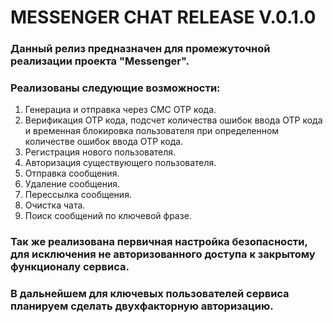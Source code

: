 # MESSENGER CHAT RELEASE V.0.1.0

### Данный релиз предназначен для промежуточной реализации проекта "Messenger".
### Реализованы следующие возможности:
1. Генерациа и отправка через СМС OTP кода.
2. Верификация OTP кода, подсчет количества ошибок ввода OTP кода и временная блокировка пользователя при определенном количестве ошибок ввода OTP кода.
3. Регистрация нового пользователя.
4. Авторизация существующего пользователя.
5. Отправка сообщения.
6. Удаление сообщения.
7. Перессылка сообщения.
8. Очистка чата.
9. Поиск сообщений по ключевой фразе.
### Так же реализована первичная настройка безопасности, для исключения не авторизованного доступа к закрытому функционалу сервиса.
### В дальнейшем для ключевых пользователей сервиса планируем сделать двухфакторную авторизацию.